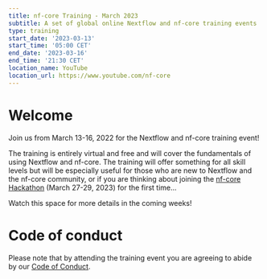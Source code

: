 ```yaml
---
title: nf-core Training - March 2023
subtitle: A set of global online Nextflow and nf-core training events
type: training
start_date: '2023-03-13'
start_time: '05:00 CET'
end_date: '2023-03-16'
end_time: '21:30 CET'
location_name: YouTube
location_url: https://www.youtube.com/nf-core
---
```


# Welcome

Join us from March 13-16, 2022 for the Nextflow and nf-core training event!

The training is entirely virtual and free and will cover the fundamentals of using Nextflow and nf-core. The training will offer something for all skill levels but will be especially useful for those who are new to Nextflow and the nf-core community, or if you are thinking about joining the [nf-core Hackathon](https://nf-co.re/events/2023/hackathon-march-2023) (March 27-29, 2023) for the first time...

Watch this space for more details in the coming weeks!

# Code of conduct

Please note that by attending the training event you are agreeing to abide by our [Code of Conduct](https://nf-co.re/code_of_conduct).
